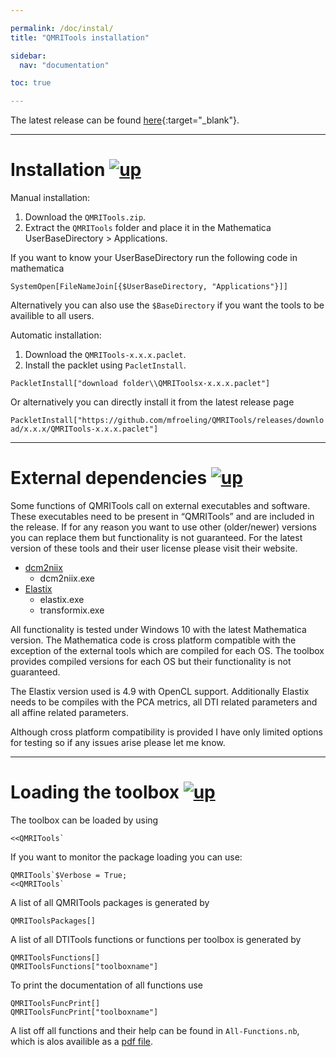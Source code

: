 ```yaml
---

permalink: /doc/instal/
title: "QMRITools installation"

sidebar:
  nav: "documentation"

toc: true

---
```


<a name="top"></a>
The latest release can be found [here](https://github.com/mfroeling/QMRITools/releases){:target="_blank"}.

---------------------------------------------------------------------

# Installation [![up](../../assets/images/arrow.png)](../doc/#top "Top of page")
 
Manual installation:
1.	Download the `QMRITools.zip`.
2.	Extract the `QMRITools` folder and place it in the Mathematica UserBaseDirectory &gt; Applications.

If you want to know your UserBaseDirectory run the following code in mathematica

`SystemOpen[FileNameJoin[{$UserBaseDirectory, "Applications"}]]`

Alternatively you can also use the `$BaseDirectory` if you want the tools to be availible to all users.

Automatic installation:
1.	Download the `QMRITools-x.x.x.paclet`.
2.	Install the packlet using `PacletInstall`.

`PackletInstall["download folder\\QMRIToolsx-x.x.x.paclet"]`  

Or alternatively you can directly install it from the latest release page

`PackletInstall["https://github.com/mfroeling/QMRITools/releases/download/x.x.x/QMRITools-x.x.x.paclet"]`

---------------------------------------------------------------------

# External dependencies [![up](../../assets/images/arrow.png)](../doc/#top "Top of page")

Some functions of QMRITools call on external executables and software.
These executables need to be present in “QMRITools” and are included in
the release. If for any reason you want to use other (older/newer)
versions you can replace them but functionality is not guaranteed. For
the latest version of these tools and their user license please visit
their website.

-   [dcm2niix](https://github.com/rordenlab/dcm2niix/)
    -   dcm2niix.exe
-   [Elastix](http://elastix.isi.uu.nl/)
    -   elastix.exe
    -   transformix.exe

All functionality is tested under Windows 10 with the latest Mathematica
version. The Mathematica code is cross platform compatible with the
exception of the external tools which are compiled for each OS. The
toolbox provides compiled versions for each OS but their functionality
is not guaranteed. 

The Elastix version used is 4.9 with OpenCL support.
Additionally Elastix needs to be compiles with the PCA metrics, all DTI
related parameters and all affine related parameters.

Although cross platform compatibility is provided I have only limited
options for testing so if any issues arise please let me know.

---------------------------------------------------------------------

# Loading the toolbox [![up](../../assets/images/arrow.png)](../doc/#top "Top of page")

The toolbox can be loaded by using
	
	<<QMRITools` 

If you want to monitor the package loading you can use: 
	
	QMRITools`$Verbose = True;
	<<QMRITools`

A list of all QMRITools packages is generated by

    QMRIToolsPackages[]

A list of all DTITools functions or functions per toolbox is generated
by

    QMRIToolsFunctions[]
    QMRIToolsFunctions["toolboxname"]

To print the documentation of all functions use

    QMRIToolsFuncPrint[]
    QMRIToolsFuncPrint["toolboxname"]

A list off all functions and their help can be found in
`All-Functions.nb`, which is alos availible as a [pdf file](https://github.com/mfroeling/QMRITools/releases/download/2.0/All-Functions.pdf).